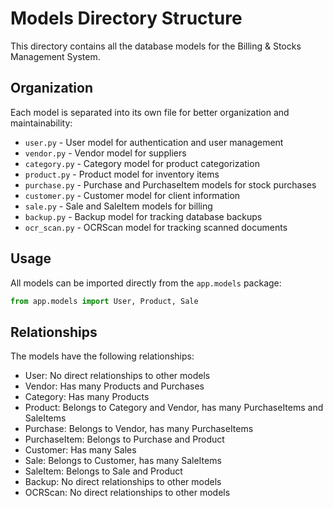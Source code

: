 # Models Directory Structure

This directory contains all the database models for the Billing & Stocks Management System.

## Organization

Each model is separated into its own file for better organization and maintainability:

- `user.py` - User model for authentication and user management
- `vendor.py` - Vendor model for suppliers
- `category.py` - Category model for product categorization
- `product.py` - Product model for inventory items
- `purchase.py` - Purchase and PurchaseItem models for stock purchases
- `customer.py` - Customer model for client information
- `sale.py` - Sale and SaleItem models for billing
- `backup.py` - Backup model for tracking database backups
- `ocr_scan.py` - OCRScan model for tracking scanned documents

## Usage

All models can be imported directly from the `app.models` package:

```python
from app.models import User, Product, Sale
```

## Relationships

The models have the following relationships:

- User: No direct relationships to other models
- Vendor: Has many Products and Purchases
- Category: Has many Products
- Product: Belongs to Category and Vendor, has many PurchaseItems and SaleItems
- Purchase: Belongs to Vendor, has many PurchaseItems
- PurchaseItem: Belongs to Purchase and Product
- Customer: Has many Sales
- Sale: Belongs to Customer, has many SaleItems
- SaleItem: Belongs to Sale and Product
- Backup: No direct relationships to other models
- OCRScan: No direct relationships to other models